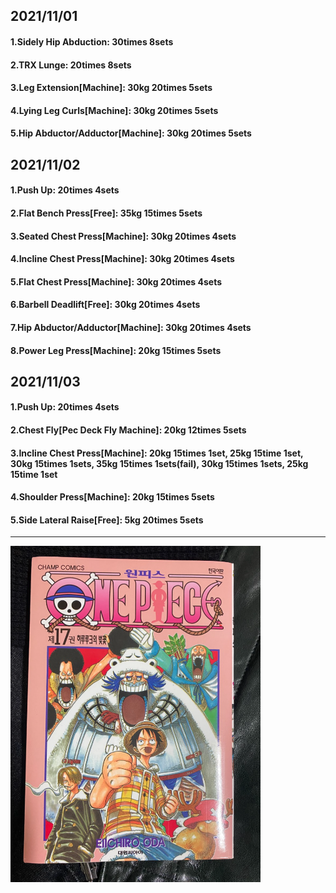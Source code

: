 ## 2021/11/01
#### 1.Sidely Hip Abduction: 30times 8sets
#### 2.TRX Lunge: 20times 8sets
#### 3.Leg Extension\[Machine\]: 30kg 20times 5sets
#### 4.Lying Leg Curls\[Machine\]: 30kg 20times 5sets
#### 5.Hip Abductor/Adductor\[Machine\]: 30kg 20times 5sets

## 2021/11/02
#### 1.Push Up: 20times 4sets
#### 2.Flat Bench Press\[Free\]: 35kg 15times 5sets
#### 3.Seated Chest Press\[Machine\]: 30kg 20times 4sets
#### 4.Incline Chest Press\[Machine\]: 30kg 20times 4sets
#### 5.Flat Chest Press\[Machine\]: 30kg 20times 4sets
#### 6.Barbell Deadlift\[Free\]: 30kg 20times 4sets
#### 7.Hip Abductor/Adductor\[Machine\]: 30kg 20times 4sets
#### 8.Power Leg Press\[Machine\]: 20kg 15times 5sets

## 2021/11/03
#### 1.Push Up: 20times 4sets
#### 2.Chest Fly\[Pec Deck Fly Machine\]: 20kg 12times 5sets
#### 3.Incline Chest Press\[Machine\]: 20kg 15times 1set, 25kg 15time 1set, 30kg 15times 1sets, 35kg 15times 1sets(fail), 30kg 15times 1sets, 25kg 15time 1set   
#### 4.Shoulder Press\[Machine\]: 20kg 15times 5sets
#### 5.Side Lateral Raise\[Free\]: 5kg 20times 5sets

---

<img src='./_resources/__017.png' width='400px' />
